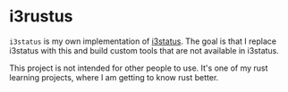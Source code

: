 # i3rustus

`i3status` is my own  implementation of [i3status](https://github.com/i3/i3status).
The goal is that I replace i3status with this and build custom tools that are not available in i3status.

This project is not intended for other people to use. It's one of my rust learning projects,
where I am getting to know rust better.
